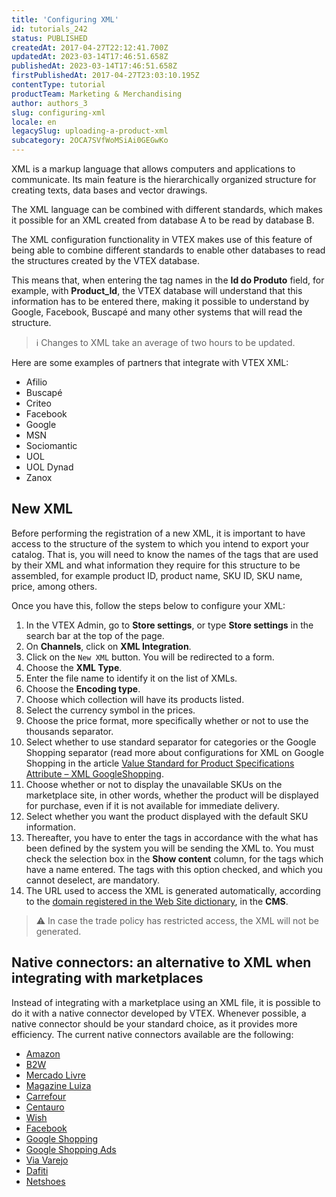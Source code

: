 ```yaml
---
title: 'Configuring XML'
id: tutorials_242
status: PUBLISHED
createdAt: 2017-04-27T22:12:41.700Z
updatedAt: 2023-03-14T17:46:51.658Z
publishedAt: 2023-03-14T17:46:51.658Z
firstPublishedAt: 2017-04-27T23:03:10.195Z
contentType: tutorial
productTeam: Marketing & Merchandising
author: authors_3
slug: configuring-xml
locale: en
legacySlug: uploading-a-product-xml
subcategory: 2OCA7SVfWoMSiAi0GEGwKo
---
```


XML is a markup language that allows computers and applications to communicate. Its main feature is the hierarchically organized structure for creating texts, data bases and vector drawings. 

The XML language can be combined with different standards, which makes it possible for an XML created from database A to be read by database B. 

The XML configuration functionality in VTEX makes use of this feature of being able to combine different standards to enable other databases to read the structures created by the VTEX database. 

This means that, when entering the tag names in the __Id do Produto__ field, for example, with __Product_Id__, the VTEX database will understand that this information has to be entered there, making it possible to understand by Google, Facebook, Buscapé and many other systems that will read the structure.

>ℹ️ Changes to XML take an average of two hours to be updated.

Here are some examples of partners that integrate with VTEX XML:

- Afilio
- Buscapé
- Criteo
- Facebook
- Google
- MSN
- Sociomantic
- UOL
- UOL Dynad
- Zanox

## New XML

Before performing the registration of a new XML, it is important to have access to the structure of the system to which you intend to export your catalog. That is, you will need to know the names of the tags that are used by their XML and what information they require for this structure to be assembled, for example product ID, product name, SKU ID, SKU name, price, among others.

Once you have this, follow the steps below to configure your XML:

1. In the VTEX Admin, go to __Store settings__, or type __Store settings__ in the search bar at the top of the page.
2. On __Channels__, click on __XML Integration__. 
3. Click on the `New XML` button. You will be redirected to a form.
4. Choose the __XML Type__.
5. Enter the file name to identify it on the list of XMLs.
6. Choose the __Encoding type__.
7. Choose which collection will have its products listed.
8. Select the currency symbol in the prices.
9. Choose the price format, more specifically whether or not to use the thousands separator.
10. Select whether to use standard separator for categories or the Google Shopping separator (read more about configurations for XML on Google Shopping in the article [Value Standard for Product Specifications Attribute – XML GoogleShopping](/en/tutorial/product-specifications-attribute-googleshopping-xml).
11. Choose whether or not to display the unavailable SKUs on the marketplace site, in other words, whether the product will be displayed for purchase, even if it is not available for immediate delivery.
12. Select whether you want the product displayed with the default SKU information.
13. Thereafter, you have to enter the tags in accordance with the what has been defined by the system you will be sending the XML to. You must check the selection box in the __Show content__ column, for the tags which have a name entered. The tags with this option checked, and which you cannot deselect, are mandatory.
14. The URL used to access the XML is generated automatically, according to the [domain registered in the Web Site dictionary](https://help.vtex.com/en/tutorial/configuring-an-xml-domain--2RkGK4vHS0c6sYuUw0cUWC), in the __CMS__.

>⚠️ In case the trade policy has restricted access, the XML will not be generated.

## Native connectors: an alternative to XML when integrating with marketplaces

Instead of integrating with a marketplace using an XML file, it is possible to do it with a native connector developed by VTEX. Whenever possible, a native connector should be your standard choice, as it provides more efficiency. The current native connectors available are the following:

- [Amazon](https://help.vtex.com/en/tracks/configurar-integracao-com-a-amazon--6sgd4Pagy3wNsWKBvmIFrP)
- [B2W](https://help.vtex.com/en/tracks/configurar-integracao-da-b2w--6w07SJBVqE020KIOOS8ygk)
- [Mercado Livre](https://help.vtex.com/en/tracks/configurar-integracao-do-mercado-livre--2YfvI3Jxe0CGIKoWIGQEIq)
- [Magazine Luiza](https://help.vtex.com/en/tracks/configurar-integracao-com-o-magazine-luiza--5Yx5IrNa7Y48c6aSC8wu2Y)
- [Carrefour](https://help.vtex.com/en/tracks/configurar-integracao-com-o-carrefour--2wYlj07cNuA8k8mmwY86K2)
- [Centauro](https://help.vtex.com/en/tracks/integracao-com-a-centauro--D8Qnjbr5lfLkUfMRhsfbj)
- [Wish](https://help.vtex.com/en/tracks/integracao-com-a-wish--50hbG4bzhSIhjz1lzqI1g4)
- [Facebook](https://help.vtex.com/en/tracks/integracao-com-o-facebook--7h8KvIC4DbRRc8VlyJ8PFc)
- [Google Shopping](https://help.vtex.com/en/tracks/configurar-integracao-com-o-google-shopping--25Sl7iOqq58PGfVfTAo8Xw)
- [Google Shopping Ads](https://help.vtex.com/en/tracks/como-fazer-campanhas-atraves-do-google-ads--47kz5PRQPK0IEaqGqiIuA)
- [Via Varejo](https://help.vtex.com/en/tracks/configurar-integracao-da-via-varejo--3E9XylGaJ2wqwISGyw4GuY)
- [Dafiti](https://help.vtex.com/en/tracks/configurar-integracao-da-dafiti--4wF4RBx9ygEkimW6SsKw8i)
- [Netshoes](https://help.vtex.com/en/tracks/configurar-integracao-da-netshoes--5Ua87lhFg4m0kEcuyqmcCm)
